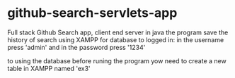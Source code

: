 # github-search-servlets-app
Full stack Github Search app, client end server in java
the program save the history of search using XAMPP for database
to logged in: in the username press 'admin' and in the password press '1234'

to using the database before runing the program yow need to create a new table in XAMPP named 'ex3'
